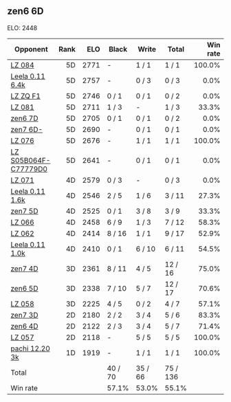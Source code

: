## zen6 6D ##

ELO: 2448

Opponent | Rank | ELO | Black | Write | Total | Win rate
---------|-----:|----:|-------|-------|-------|-------:
[LZ 084](LZ%20084.md) | 5D | 2771 | - | 1 / 1 | 1 / 1 | 100.0%
[Leela 0.11 6.4k](Leela%200.11%206.4k.md) | 5D | 2757 | - | 0 / 3 | 0 / 3 | 0.0%
[LZ ZQ F1](LZ%20ZQ%20F1.md) | 5D | 2746 | 0 / 1 | 0 / 1 | 0 / 2 | 0.0%
[LZ 081](LZ%20081.md) | 5D | 2711 | 1 / 3 | - | 1 / 3 | 33.3%
[zen6 7D](zen6%207D.md) | 5D | 2705 | 0 / 1 | 0 / 1 | 0 / 2 | 0.0%
[zen7 6D-](zen7%206D-.md) | 5D | 2690 | - | 0 / 1 | 0 / 1 | 0.0%
[LZ 076](LZ%20076.md) | 5D | 2676 | - | 1 / 1 | 1 / 1 | 100.0%
[LZ S05B064F-C77779D0](LZ%20S05B064F-C77779D0.md) | 5D | 2641 | - | 0 / 1 | 0 / 1 | 0.0%
[LZ 071](LZ%20071.md) | 4D | 2579 | 0 / 3 | - | 0 / 3 | 0.0%
[Leela 0.11 1.6k](Leela%200.11%201.6k.md) | 4D | 2546 | 2 / 5 | 1 / 6 | 3 / 11 | 27.3%
[zen7 5D](zen7%205D.md) | 4D | 2525 | 0 / 1 | 3 / 8 | 3 / 9 | 33.3%
[LZ 066](LZ%20066.md) | 4D | 2458 | 6 / 9 | 1 / 3 | 7 / 12 | 58.3%
[LZ 062](LZ%20062.md) | 4D | 2414 | 8 / 16 | 1 / 1 | 9 / 17 | 52.9%
[Leela 0.11 1.0k](Leela%200.11%201.0k.md) | 4D | 2410 | 0 / 1 | 6 / 10 | 6 / 11 | 54.5%
[zen7 4D](zen7%204D.md) | 3D | 2361 | 8 / 11 | 4 / 5 | 12 / 16 | 75.0%
[zen6 5D](zen6%205D.md) | 3D | 2338 | 7 / 10 | 5 / 7 | 12 / 17 | 70.6%
[LZ 058](LZ%20058.md) | 3D | 2225 | 4 / 5 | 0 / 2 | 4 / 7 | 57.1%
[zen7 3D](zen7%203D.md) | 2D | 2180 | 2 / 2 | 3 / 4 | 5 / 6 | 83.3%
[zen6 4D](zen6%204D.md) | 2D | 2122 | 2 / 3 | 3 / 4 | 5 / 7 | 71.4%
[LZ 057](LZ%20057.md) | 2D | 2118 | - | 5 / 5 | 5 / 5 | 100.0%
[pachi 12.20 3k](pachi%2012.20%203k.md) | 1D | 1919 | - | 1 / 1 | 1 / 1 | 100.0%
Total | | | 40 / 70 | 35 / 66 | 75 / 136 | 
Win rate| | | 57.1% | 53.0% | 55.1% | 
